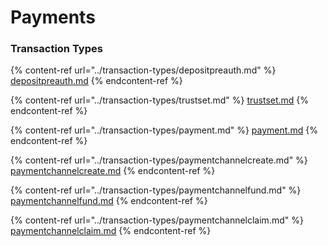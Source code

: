 # Payments

### Transaction Types



{% content-ref url="../transaction-types/depositpreauth.md" %}
[depositpreauth.md](../transaction-types/depositpreauth.md)
{% endcontent-ref %}

{% content-ref url="../transaction-types/trustset.md" %}
[trustset.md](../transaction-types/trustset.md)
{% endcontent-ref %}

{% content-ref url="../transaction-types/payment.md" %}
[payment.md](../transaction-types/payment.md)
{% endcontent-ref %}

{% content-ref url="../transaction-types/paymentchannelcreate.md" %}
[paymentchannelcreate.md](../transaction-types/paymentchannelcreate.md)
{% endcontent-ref %}

{% content-ref url="../transaction-types/paymentchannelfund.md" %}
[paymentchannelfund.md](../transaction-types/paymentchannelfund.md)
{% endcontent-ref %}

{% content-ref url="../transaction-types/paymentchannelclaim.md" %}
[paymentchannelclaim.md](../transaction-types/paymentchannelclaim.md)
{% endcontent-ref %}
